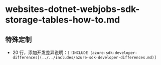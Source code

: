 # websites-dotnet-webjobs-sdk-storage-tables-how-to.md

## 特殊定制

* 20 行，添加开发差异说明：`[!INCLUDE [azure-sdk-developer-differences](../../includes/azure-sdk-developer-differences.md)]`
